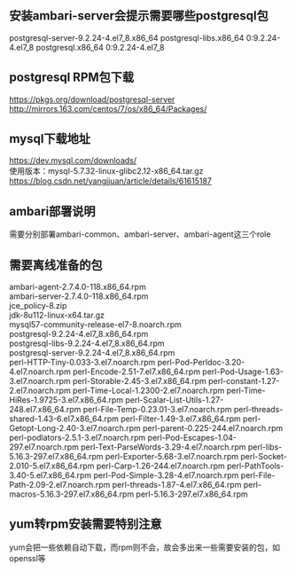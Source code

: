 ## 安装ambari-server会提示需要哪些postgresql包

postgresql-server-9.2.24-4.el7_8.x86_64
postgresql-libs.x86_64 0:9.2.24-4.el7_8
postgresql.x86_64 0:9.2.24-4.el7_8

## postgresql RPM包下载

https://pkgs.org/download/postgresql-server  
http://mirrors.163.com/centos/7/os/x86_64/Packages/  

## mysql下载地址  

https://dev.mysql.com/downloads/  
使用版本：mysql-5.7.32-linux-glibc2.12-x86_64.tar.gz  
https://blog.csdn.net/yangjjuan/article/details/61615187  

## ambari部署说明

需要分别部署ambari-common、ambari-server、ambari-agent这三个role  

## 需要离线准备的包

ambari-agent-2.7.4.0-118.x86_64.rpm  
ambari-server-2.7.4.0-118.x86_64.rpm  
jce_policy-8.zip  
jdk-8u112-linux-x64.tar.gz  
mysql57-community-release-el7-8.noarch.rpm  
postgresql-9.2.24-4.el7_8.x86_64.rpm  
postgresql-libs-9.2.24-4.el7_8.x86_64.rpm  
postgresql-server-9.2.24-4.el7_8.x86_64.rpm  
perl-HTTP-Tiny-0.033-3.el7.noarch.rpm
perl-Pod-Perldoc-3.20-4.el7.noarch.rpm
perl-Encode-2.51-7.el7.x86_64.rpm
perl-Pod-Usage-1.63-3.el7.noarch.rpm
perl-Storable-2.45-3.el7.x86_64.rpm
perl-constant-1.27-2.el7.noarch.rpm
perl-Time-Local-1.2300-2.el7.noarch.rpm
perl-Time-HiRes-1.9725-3.el7.x86_64.rpm
perl-Scalar-List-Utils-1.27-248.el7.x86_64.rpm
perl-File-Temp-0.23.01-3.el7.noarch.rpm
perl-threads-shared-1.43-6.el7.x86_64.rpm
perl-Filter-1.49-3.el7.x86_64.rpm
perl-Getopt-Long-2.40-3.el7.noarch.rpm
perl-parent-0.225-244.el7.noarch.rpm
perl-podlators-2.5.1-3.el7.noarch.rpm
perl-Pod-Escapes-1.04-297.el7.noarch.rpm
perl-Text-ParseWords-3.29-4.el7.noarch.rpm
perl-libs-5.16.3-297.el7.x86_64.rpm
perl-Exporter-5.68-3.el7.noarch.rpm
perl-Socket-2.010-5.el7.x86_64.rpm
perl-Carp-1.26-244.el7.noarch.rpm
perl-PathTools-3.40-5.el7.x86_64.rpm
perl-Pod-Simple-3.28-4.el7.noarch.rpm
perl-File-Path-2.09-2.el7.noarch.rpm
perl-threads-1.87-4.el7.x86_64.rpm
perl-macros-5.16.3-297.el7.x86_64.rpm
perl-5.16.3-297.el7.x86_64.rpm

## yum转rpm安装需要特别注意

yum会把一些依赖自动下载，而rpm则不会，故会多出来一些需要安装的包，如openssl等  